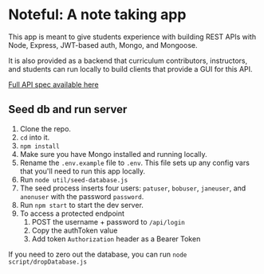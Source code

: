 # Noteful: A note taking app

This app is meant to give students experience with building REST APIs with Node, Express, JWT-based auth, Mongo, and Mongoose.

It is also provided as a backend that curriculum contributors, instructors, and students can run locally to build clients that provide a GUI for this API.

[Full API spec available here](https://documenter.getpostman.com/view/1161985/RVu4GVFE)

## Seed db and run server

1. Clone the repo.
1. `cd` into it.
1. `npm install`
1. Make sure you have Mongo installed and running locally.
1. Rename the `.env.example` file to `.env`. This file sets up any config vars that you'll need to run this app locally.
1. Run `node util/seed-database.js`
1. The seed process inserts four users: `patuser`, `bobuser`, `janeuser`, and `anonuser` with the password `password`.
1. Run `npm start` to start the dev server.
1. To access a protected endpoint
    1. POST the username + password to `/api/login`
    1. Copy the authToken value
    1. Add token `Authorization` header as a Bearer Token

If you need to zero out the database, you can run `node script/dropDatabase.js`
